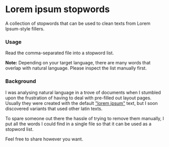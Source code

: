 # Lorem ipsum stopwords
A collection of stopwords that can be used to clean texts from Lorem Ipsum-style fillers.

### Usage
Read the comma-separated file into a stopword list. 

**Note:** Depending on your target language, there are many words that overlap with natural language. Please inspect the list manually first.

### Background
I was analysing natural language in a trove of documents  when I stumbled upon the frustration of having to deal with pre-filled out layout pages. Usually they were created with the default ["lorem ipsum"](https://en.wikipedia.org/wiki/Lorem_ipsum) text, but I soon discovered variants that used other latin texts. 

To spare someone out there the hassle of trying to remove them manually, I put all the words I could find in a single file so that it can be used as a stopword list. 

Feel free to share however you want. 
